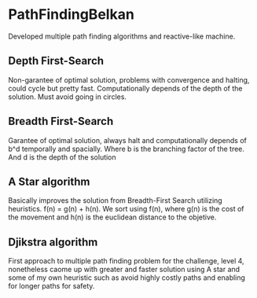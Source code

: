 # PathFindingBelkan
Developed multiple path finding algorithms and reactive-like machine.

## Depth First-Search
Non-garantee of optimal solution, problems with convergence and halting, could cycle but pretty fast.
Computationally depends of the depth of the solution. Must avoid going in circles.

## Breadth First-Search 
Garantee of optimal solution, always halt and computationally depends of b^d temporally and spacially.
Where b is the branching factor of the tree.  And d is the depth of the solution 

## A Star algorithm
Basically improves the solution from Breadth-First Search utilizing heuristics. f(n) = g(n) + h(n).
We sort using f(n), where g(n) is the cost of the movement and h(n) is the euclidean distance to the objetive.

## Djikstra algorithm
First approach to multiple path finding problem for the challenge, level 4, nonetheless caome up with greater 
and faster solution using A star and some of my own heuristic such as avoid highly costly paths and enabling
for longer paths for safety.
